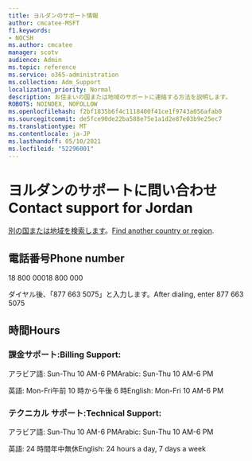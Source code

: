 ```yaml
---
title: ヨルダンのサポート情報
author: cmcatee-MSFT
f1.keywords:
- NOCSH
ms.author: cmcatee
manager: scotv
audience: Admin
ms.topic: reference
ms.service: o365-administration
ms.collection: Adm_Support
localization_priority: Normal
description: お住まいの国または地域のサポートに連絡する方法を説明します。
ROBOTS: NOINDEX, NOFOLLOW
ms.openlocfilehash: f2bf1835b6f4c1118400f41ce1f9743a056afab0
ms.sourcegitcommit: de5fce90de22ba588e75e1a1d2e87e03b9e25ec7
ms.translationtype: MT
ms.contentlocale: ja-JP
ms.lasthandoff: 05/10/2021
ms.locfileid: "52296001"
---
```

# <a name="contact-support-for-jordan"></a><span data-ttu-id="d1907-103">ヨルダンのサポートに問い合わせ</span><span class="sxs-lookup"><span data-stu-id="d1907-103">Contact support for Jordan</span></span>

<span data-ttu-id="d1907-104">[別の国または地域を検索します](../../business-video/get-help-support.md)。</span><span class="sxs-lookup"><span data-stu-id="d1907-104">[Find another country or region](../../business-video/get-help-support.md).</span></span>

## <a name="phone-number"></a><span data-ttu-id="d1907-105">電話番号</span><span class="sxs-lookup"><span data-stu-id="d1907-105">Phone number</span></span>
<span data-ttu-id="d1907-106">18 800 000</span><span class="sxs-lookup"><span data-stu-id="d1907-106">18 800 000</span></span>

<span data-ttu-id="d1907-107">ダイヤル後、「877 663 5075」と入力します。</span><span class="sxs-lookup"><span data-stu-id="d1907-107">After dialing, enter 877 663 5075</span></span>

## <a name="hours"></a><span data-ttu-id="d1907-108">時間</span><span class="sxs-lookup"><span data-stu-id="d1907-108">Hours</span></span>
### <a name="billing-support"></a><span data-ttu-id="d1907-109">課金サポート:</span><span class="sxs-lookup"><span data-stu-id="d1907-109">Billing Support:</span></span>

<span data-ttu-id="d1907-110">アラビア語: Sun-Thu 10 AM-6 PM</span><span class="sxs-lookup"><span data-stu-id="d1907-110">Arabic: Sun-Thu 10 AM-6 PM</span></span>

<span data-ttu-id="d1907-111">英語: Mon-Fri午前 10 時から午後 6 時</span><span class="sxs-lookup"><span data-stu-id="d1907-111">English: Mon-Fri 10 AM-6 PM</span></span>

### <a name="technical-support"></a><span data-ttu-id="d1907-112">テクニカル サポート:</span><span class="sxs-lookup"><span data-stu-id="d1907-112">Technical Support:</span></span>

<span data-ttu-id="d1907-113">アラビア語: Sun-Thu 10 AM-6 PM</span><span class="sxs-lookup"><span data-stu-id="d1907-113">Arabic: Sun-Thu 10 AM-6 PM</span></span>

<span data-ttu-id="d1907-114">英語: 24 時間年中無休</span><span class="sxs-lookup"><span data-stu-id="d1907-114">English: 24 hours a day, 7 days a week</span></span>
